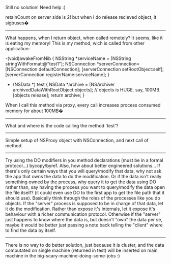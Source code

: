 Still no solution! Need help :)

retainCount on server side is 2! but when I do release recieved object, it sigbuses�

----

What happens, when I return object, when called remotely?
It seems, like it is eating my memory!
This is my method, wich is called from other application:
    
-(void)awakeFromNib
{
    NSString *serviceName = [NSString stringWithFormat:@"test1"];
    NSConnection *serverConnection=[NSConnection defaultConnection];
    [serverConnection setRootObject:self];
    [serverConnection registerName:serviceName];
}

- (NSData *) test
{
	NSData *archive = [NSArchiver archivedDataWithRootObject:objects]; // objects is HUGE. say, 100MB.
	[objects release];
	return archive;
}


When I call this method via proxy, every call increases process consumed memory for about 100MB�

----

What and where is the code calling the method 'test'?

----

Simple setup of NSProxy object with NSConnection, and next call of method.

----

Try using the DO modifiers in you method declarations (must be in a formal protocol...) bycopy/byref. Also, how about better engineered solutions... If there's only certain ways that you will query/modify that data, why not ask the app that owns the data to do the modification.  Or if the data isn't really something owned by the process, why query it to get the data using DO rather than, say having the process you want to query/modify the data open the file itself? (it could even use DO to the first app to get the file path that it should use).  Basically think through the roles of the processes like you do objects.  If the "server" process is supposed to be in charge of that data, let it do the modification.  Rather than expose it's internals, let it expose it's behaviour with a richer communication protocol.  Otherwise if the "server" just happens to know where the data is, but doesn't "own" the data per se, maybe it would be better just passing a note back telling the "client" where to find the data by itself.

----

There is no way to do better solution, just because it is cluster, and the data computated on single machine (returned in test) will be inserted on main machine in the big-scary-machine-doing-some-jobs :)
